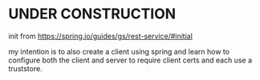 UNDER CONSTRUCTION
=================


init from https://spring.io/guides/gs/rest-service/#initial

my intention is to also create a client using spring and
learn how to configure both the client and server to 
require client certs and each use a truststore.
